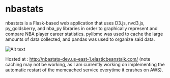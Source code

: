# nbastats

<p>nbastats is a Flask-based web application that uses D3.js, nvd3.js, py_goldsberry, and nba_py libraries in order to graphically represent and compare NBA player career statistics. pylibmc was used to cache the large amounts of data collected, and pandas was used to organize said data.</p>

![Alt text](http://i.imgur.com/BD1OUOK.jpg "Comparing Lebron James' and Kobe Bryant's career points.")

Hosted at : http://nbastats-dev.us-east-1.elasticbeanstalk.com/ (note caching may not be working, as I am currently working on implementing the automatic restart of the memcached service everytime it crashes on AWS). 
